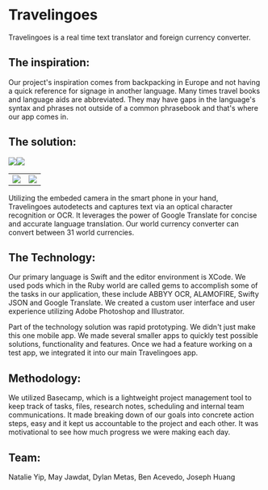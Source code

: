 # Travelingoes
Travelingoes is a real time text translator and foreign currency converter.

## The inspiration: 
Our project's inspiration comes from backpacking in Europe and not having a quick reference for signage in another language. Many times travel books and language aids are abbreviated. They may have gaps in the language's syntax and phrases not outside of a common phrasebook and that's where our app comes in.

## The solution:

<table>
<tr>
<td>
<img src="https://preview.3.basecamp.com/3733699/blobs/a09c733d0eeb2ef6758f051a20c771c40010/previews/full/Travelingoes_3.png?dppx=1">
</td>
<td>
<img src="https://preview.3.basecamp.com/3733699/blobs/bb471c940f94934b7919d9eacefbc50d0010/previews/lightbox/Travelingoes_1.png?dppx=1">
</td>
<img src="https://drive.google.com/open?id=0Bywq_gmJny8GcUFyRHU3LU9VQzA">
<img src="https://farm6.staticflickr.com/5649/20166324354_ddd73a19a3_k.jpg">
</tr>
</table>

Utilizing the embeded camera in the smart phone in your hand, Travelingoes autodetects and captures text via an optical character recognition or OCR.
It leverages the power of Google Translate for concise and accurate language translation.
Our world currency converter can convert between 31 world currencies.

## The Technology:
Our primary language is Swift and the editor environment is XCode.
We used pods which in the Ruby world are called gems to accomplish some of the tasks in our application, these include ABBYY OCR, ALAMOFIRE, Swifty JSON and Google Translate.
We created a custom user interface and user experience utilizing Adobe Photoshop and Illustrator.

Part of the technology solution was rapid prototyping. We didn't just make this one mobile app. We made several smaller apps to quickly test possible solutions, functionality and features.
Once we had a feature working on a test app, we integrated it into our main Travelingoes app. 

## Methodology:
We utilized Basecamp, which is a lightweight project management tool to keep track of tasks, files, research notes, scheduling and internal team communications. It made breaking down of our goals into concrete action steps, easy and it kept us accountable to the project and each other. It was motivational to see how much progress we were making each day.

## Team:
Natalie Yip,
May Jawdat,
Dylan Metas,
Ben Acevedo,
Joseph Huang

